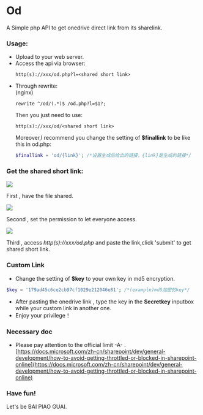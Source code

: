 # Od
A Simple php API to get onedrive direct link from its sharelink.  

### Usage:  
 * Upload to your web server.  
 * Access the api via browser:
   ```
   http(s)://xxx/od.php?l=<shared short link>
   ```  
 * Through rewrite:  
   (nginx)  
   ```  
   rewrite ^/od/(.*)$ /od.php?l=$1?;
   ```  
   Then you just need to use:  
   ```
   http(s)://xxx/od/<shared short link>  
   ```  
   Moreover,I recommend you change the setting of **$finallink** to be like this in od.php:
   ```php
   $finallink = 'od/{link}'; /*设置生成后给出的链接，{link}是生成的链接*/  
   ```
   
### Get the shared short link:
  ![](https://wx4.sinaimg.cn/large/ed039e1fly1g5pxfe9rzij20as05edfy)  
  
  First , have the file shared.  
  
  ![](https://wx4.sinaimg.cn/large/ed039e1fly1g5pxgow1gsj209c083wek)  
  
  Second , set the permission to let everyone access.  
  
  ![](https://wx4.sinaimg.cn/large/ed039e1fly1g5pxiyeylxj209y04eq2v)  
  
  Third , access *http(s)://xxx/od.php* and paste the link,click 'submit' to get shared short link.  
  
### Custom Link  
  * Change the setting of **$key** to your own key in md5 encryption.  
  ```php
  $key = '179ad45c6ce2cb97cf1029e212046e81'; /*(example)md5加密的key*/  
  ```
  * After pasting the onedrive link , type the key in the **Secretkey** inputbox while your custom link in another one.  
  * Enjoy your privilege！  
  
### Necessary doc
  * Please pay attention to the official limit -A- .
    [https://docs.microsoft.com/zh-cn/sharepoint/dev/general-development/how-to-avoid-getting-throttled-or-blocked-in-sharepoint-online](https://docs.microsoft.com/zh-cn/sharepoint/dev/general-development/how-to-avoid-getting-throttled-or-blocked-in-sharepoint-online)  

### Have fun!  
  Let's be BAI PIAO GUAI.  
